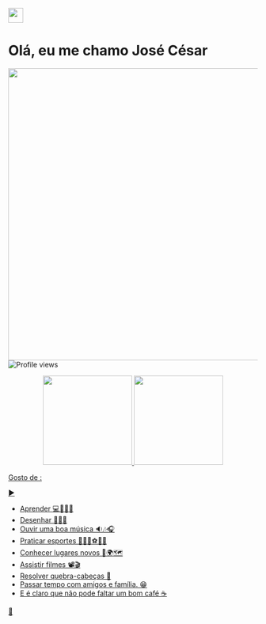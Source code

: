 <img src="https://raw.githubusercontent.com/kaueMarques/kaueMarques/master/hi.gif" width="30px"><h1> Olá, eu me chamo José César </h1>
<img align="right" height="590em" src="https://raw.githubusercontent.com/gist/JCDantas/a30ade53919c2128d48c691dadc3686c/raw/dd5c2024e77637dbb019cb0f85608da3a3969bf4/github.card.svg"/>


<p align="left"> <img src="https://komarev.com/ghpvc/?username=JCDantas&color=yellow" alt="Profile views" /> </p>



<div align="center">
  <a href="https://github.com/JCDantas">
  <img height="180em" src="https://github-readme-stats.vercel.app/api?username=JCdantas&show_icons=true&theme=dark&include_all_commits=true&count_private=true"/>
  <img height="180em" src="https://github-readme-stats.vercel.app/api/top-langs/?username=JCdantas&layout=tokyonigth&langs_count=7&theme=dracula"/>
</div>



Gosto de :

▶️ 
- Aprender 💻🧑🏼‍💻
- Desenhar ✍🏼📝
- Ouvir uma boa música 🔉🎶🎧
- Praticar esportes ⛹🏼🚴⚽🏈🏀
- Conhecer lugares novos 🚀🌍🗺️
- Assistir filmes 📽️🎬
- Resolver quebra-cabeças 🧩
- Passar tempo com amigos e família. 😁 
- E é claro que não pode faltar um bom café ☕

🔁

